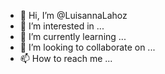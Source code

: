 - 👋 Hi, I’m @LuisannaLahoz
- 👀 I’m interested in ...
- 🌱 I’m currently learning ...
- 💞️ I’m looking to collaborate on ...
- 📫 How to reach me ...

<!---
LuisannaLahoz/LuisannaLahoz is a ✨ special ✨ repository because its `README.md` (this file) appears on your GitHub profile.
You can click the Preview link to take a look at your changes.
--->
